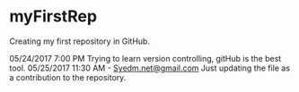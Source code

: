 # myFirstRep
Creating my first repository in GitHub.

05/24/2017 7:00 PM
  Trying to learn version controlling, gitHub is the best tool.
05/25/2017 11:30 AM - Syedm.net@gmail.com
  Just updating the file as a contribution to the repository.
